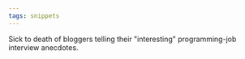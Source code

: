 ```yaml
---
tags: snippets
---
```


Sick to death of bloggers telling their "interesting" programming-job interview anecdotes.

